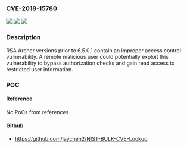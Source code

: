 ### [CVE-2018-15780](https://cve.mitre.org/cgi-bin/cvename.cgi?name=CVE-2018-15780)
![](https://img.shields.io/static/v1?label=Product&message=RSA%20Archer&color=blue)
![](https://img.shields.io/static/v1?label=Version&message=n%2Fa&color=blue)
![](https://img.shields.io/static/v1?label=Vulnerability&message=improper%20access%20control%20vulnerability&color=brighgreen)

### Description

RSA Archer versions prior to 6.5.0.1 contain an improper access control vulnerability. A remote malicious user could potentially exploit this vulnerability to bypass authorization checks and gain read access to restricted user information.

### POC

#### Reference
No PoCs from references.

#### Github
- https://github.com/jaychen2/NIST-BULK-CVE-Lookup


